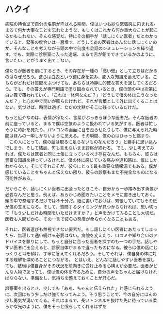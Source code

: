 # ハクイ

病院の待合室で自分の名前が呼ばれる瞬間、僕はいつも妙な緊張感に包まれる。まるで何か大事なことを忘れたような、もしくはこれから何か重大なことが起こるかもしれない、そんな感覚だ。特にその相手が「話しにくい医者」だとわかっていると、緊張の度合いは一層増す。どうしてあの医者はあんなに話しにくいのか、そんなことを考えながら頭の中で何度も会話のシミュレーションを繰り返す。でも、実際に診察室に入った途端、まるで舌が鉛でできているかのように、言いたいことがうまく出てこない。

僕たちが医者を前にするとき、その存在が一種の「高い壁」として立ちはだかるのはなぜだろう。彼らは白衣という鎧に身を包み、膨大な知識を蓄えている。こちらがどれだけ質問をぶつけても、あちらは冷静に的確な答えを返してくるだろう。でも、その答えが専門用語で塗り固められているとき、僕の頭の中は次第に白い霧で覆われていく。「これは一体何なんだ？」「どうして僕の体はこうなったんだ？」と心の中で問いが膨らむけれど、それが言葉として外に出てくることはない。気づけば、時間は過ぎ、ただの沈黙がそこに残っているだけだ。

もっと厄介なのは、表情が冷たく、言葉がぶっきらぼうな医者だ。そんな医者の前に座っていると、まるで僕は空気のように扱われている気がする。医者は忙しそうに時計を見たり、パソコンの画面に目を走らせたりして、僕に与えられた時間はほんの一瞬しかないように思える。その瞬間、僕の心はひゅっと縮まり、「この人にとって、僕の話は取るに足らないものなんだろう」と勝手に思い込んでしまう。そして結局、何も言えないまま診察が終わる。
でも、少し考えてみれば、僕たちは医者と同じ土俵に立っているべき存在なんだ。もちろん、彼らは豊富な知識を持っているけれど、僕の体に感じている痛みや違和感は、僕にしかわからない。そしてそれこそが、彼らにとって最も重要な情報源でもある。僕が感じていることをちゃんと伝えない限り、彼らの診察もまた不完全なものになる可能性がある。

だからこそ、話しにくい医者に出会ったときこそ、自分から一歩踏み出す勇気が必要なんだと思う。例えば、あらかじめ聞きたいことをメモに書き出しておく。頭の中で整理するだけでは不十分だ。紙に書いておけば、緊張していてもその紙が僕の支えになる。そして、質問するタイミングが見つからなければ、思い切って「もう少しだけお時間をいただけますか？」と声をかけてみることも大切だ。医者も人間だから、その一言で彼らの態度が柔らかくなることもある。

それに、医者選びも無視できない要素だ。もし話しにくい医者にあたってしまったら、無理して通い続ける必要はない。病院を変えたり、口コミや知り合いのアドバイスを頼りにして、もっと自分に合った医者を探すのも一つの手だ。話しやすい医者に出会えると、診察自体がまるで違ったものになる。彼らは僕の話にじっくりと耳を傾け、丁寧に答えてくれるだろう。そしてそれは、僕自身の体に対する理解を深めることにつながる。
とはいえ、どんなに話しやすい医者を探しても、結局は僕自身がその状況を前向きに受け止める心構えが必要だ。医者がどんな人物であっても、僕は僕の体を守るために、自分の声をちゃんと届けなければならない。準備をし、気持ちを整えておくことが肝心だ。

診察室を出るとき、少しでも「ああ、ちゃんと伝えられた」と感じられるように、次回はもう少しだけ強くなってみよう。そう思うことで、今の自分にほんの少し勇気が湧いてくる。それはまるで、長いトンネルを抜けた先に待っている柔らかな光のように、僕をそっと照らしてくれるはずだ